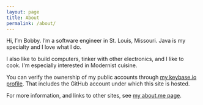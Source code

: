 ```yaml
---
layout: page
title: About
permalink: /about/
---
```


Hi, I’m Bobby. I’m a software engineer in St. Louis, Missouri. Java is my specialty and I love what I do.

I also like to build computers, tinker with other electronics, and I like to cook. I'm especially interested in Modernist cuisine.

You can verify the ownership of my public accounts through [my keybase.io profile](https://keybase.io/cantido). That includes the GitHub account under which this site is hosted.

For more information, and links to other sites, see [my about.me page](https://about.me/robert.richter).
